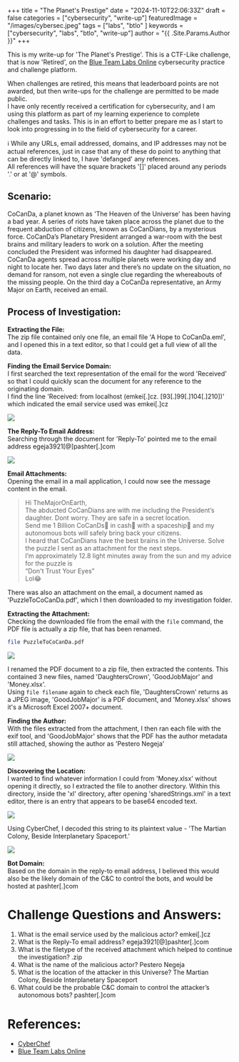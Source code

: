 +++
title = "The Planet's Prestige"
date = "2024-11-10T22:06:33Z"
draft = false
categories = ["cybersecurity", "write-up"]
featuredImage = "/images/cybersec.jpeg"
tags = ["labs", "btlo" ]
keywords = ["cybersecurity", "labs", "btlo", "write-up"]
author = "{{ .Site.Params.Author }}"
+++

This is my write-up for 'The Planet's Prestige'. This is a CTF-Like challenge, that is now 'Retired', on the [Blue Team Labs Online](https://blueteamlabs.online/home) cybersecurity practice and challenge platform.

When challenges are retired, this means that leaderboard points are not awarded, but then write-ups for the challenge are permitted to be made public.  
I have only recently received a certification for cybersecurity, and I am using this platform as part of my learning experience to complete challenges and tasks. This is in an effort to better prepare me as I start to look into progressing in to the field of cybersecurity for a career.

ℹ️ While any URLs, email addressed, domains, and IP addresses may not be actual references, just in case that any of these do point to anything that can be directly linked to, I have 'defanged' any references.  
All references will have the square brackets '[]' placed around any periods '.' or at '@' symbols.

## Scenario:

CoCanDa, a planet known as 'The Heaven of the Universe' has been having a bad year. A series of riots have taken place across the planet due to the frequent abduction of citizens, known as CoCanDians, by a mysterious force. CoCanDa’s Planetary President arranged a war-room with the best brains and military leaders to work on a solution. After the meeting concluded the President was informed his daughter had disappeared. CoCanDa agents spread across multiple planets were working day and night to locate her. Two days later and there’s no update on the situation, no demand for ransom, not even a single clue regarding the whereabouts of the missing people. On the third day a CoCanDa representative, an Army Major on Earth, received an email.

## Process of Investigation:

****Extracting the File:****  
The zip file contained only one file, an email file 'A Hope to CoCanDa.eml', and I opened this in a text editor, so that I could get a full view of all the data.  
  
****Finding the Email Service Domain:****  
I first searched the text representation of the email for the word 'Received' so that I could quickly scan the document for any reference to the originating domain.  
I find the line 'Received: from localhost (emkei[.]cz. [93[.]99[.]104[.]210])' which indicated the email service used was emkei[.]cz

![](https://blog.techwhiskers.com/content/images/2024/11/00_domain.cleaned.png)

****The Reply-To Email Address:****  
Searching through the document for 'Reply-To' pointed me to the email address egeja3921[@]pashter[.]com

![](https://blog.techwhiskers.com/content/images/2024/11/01_reply_to.cleaned.png)

****Email Attachments:****  
Opening the email in a mail application, I could now see the message content in the email.

> Hi TheMajorOnEarth,  
> The abducted CoCanDians are with me including the President’s daughter. Dont worry. They are safe in a secret location.  
> Send me 1 Billion CoCanDs🤑 in cash💸 with a spaceship🚀 and my autonomous bots will safely bring back your citizens.  
> I heard that CoCanDians have the best brains in the Universe. Solve the puzzle I sent as an attachment for the next steps.  
> I’m approximately 12.8 light minutes away from the sun and my advice for the puzzle is  
> “Don't Trust Your Eyes”  
> Lol😂

There was also an attachment on the email, a document named as 'PuzzleToCoCanDa.pdf', which I then downloaded to my investigation folder.  
  
****Extracting the Attachment:****  
Checking the downloaded file from the email with the `file` command, the PDF file is actually a zip file, that has been renamed.

```bash
file PuzzleToCoCanDa.pdf
```

![](https://blog.techwhiskers.com/content/images/2024/11/04_not_pdf.cleaned.png)

I renamed the PDF document to a zip file, then extracted the contents. This contained 3 new files, named 'DaughtersCrown', 'GoodJobMajor' and 'Money.xlsx'.  
Using `file filename` again to check each file, 'DaughtersCrown' returns as a JPEG image, 'GoodJobMajor' is a PDF document, and 'Money.xlsx' shows it's a Microsoft Excel 2007+ document.  
  
****Finding the Author:****  
With the files extracted from the attachment, I then ran each file with the exif tool, and 'GoodJobMajor' shows that the PDF has the author metadata still attached, showing the author as 'Pestero Negeja'

![](https://blog.techwhiskers.com/content/images/2024/11/05_author.cleaned.png)

****Discovering the Location:****  
I wanted to find whatever information I could from 'Money.xlsx' without opening it directly, so I extracted the file to another directory. Within this directory, inside the 'xl' directory, after opening 'sharedStrings.xml' in a text editor, there is an entry that appears to be base64 encoded text.

![](https://blog.techwhiskers.com/content/images/2024/11/06_base64.cleaned.png)

Using CyberChef, I decoded this string to its plaintext value - 'The Martian Colony, Beside Interplanetary Spaceport.'

![](https://blog.techwhiskers.com/content/images/2024/11/07_location.cleaned.png)

****Bot Domain:****  
Based on the domain in the reply-to email address, I believed this would also be the likely domain of the C&C to control the bots, and would be hosted at pashter[.]com

# Challenge Questions and Answers:

1. What is the email service used by the malicious actor? emkei[.]cz
2. What is the Reply-To email address? egeja3921[@]pashter[.]com
3. What is the filetype of the received attachment which helped to continue the investigation? .zip
4. What is the name of the malicious actor? Pestero Negeja
5. What is the location of the attacker in this Universe? The Martian Colony, Beside Interplanetary Spaceport
6. What could be the probable C&C domain to control the attacker’s autonomous bots? pashter[.]com

# References:

- [CyberChef](https://gchq.github.io/CyberChef/)
- [Blue Team Labs Online](https://blueteamlabs.online/)
